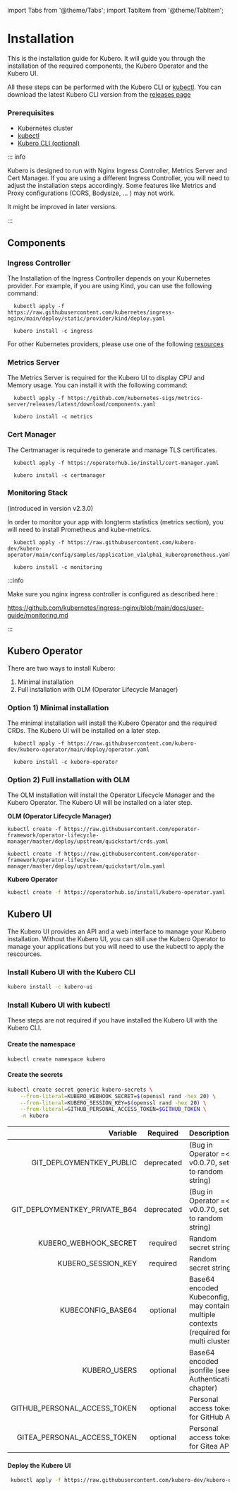 import Tabs from '@theme/Tabs';
import TabItem from '@theme/TabItem';

# Installation
This is the installation guide for Kubero. It will guide you through the installation of the required components, the Kubero Operator and the Kubero UI.

All these steps can be performed with the Kubero CLI or [kubectl](https://kubernetes.io/docs/tasks/tools/#kubectl). You can download the latest Kubero CLI version from the [releases page](https://github.com/kubero-dev/kubero-cli/releases/latest)

### Prerequisites
- Kubernetes cluster
- [kubectl](https://kubernetes.io/docs/tasks/tools/#kubectl)
- [Kubero CLI (optional)](https://github.com/kubero-dev/kubero-cli/releases/latest)

::: info

Kubero is designed to run with Nginx Ingress Controller, Metrics Server and Cert Manager. If you are using a different Ingress Controller, you will need to adjust the installation steps accordingly. Some features like Metrics and Proxy configurations (CORS, Bodysize, ... ) may not work.

It might be improved in later versions.

:::

## Components

### Ingress Controller
The Installation of the Ingress Controller depends on your Kubernetes provider. For example, if you are using Kind, you can use the following command:

<Tabs groupId="install-strategy">
  <TabItem value="kubectl" label="kubectl">

      kubectl apply -f https://raw.githubusercontent.com/kubernetes/ingress-nginx/main/deploy/static/provider/kind/deploy.yaml
  </TabItem>
  <TabItem value="cli" label="Kubero CLI">

      kubero install -c ingress
  </TabItem>
</Tabs>

For other Kubernetes providers, please use one of the following [resources](https://github.com/kubernetes/ingress-nginx/tree/main/deploy/static/provider)

### Metrics Server
The Metrics Server is required for the Kubero UI to display CPU and Memory usage. You can install it with the following command:

<Tabs groupId="install-strategy">
  <TabItem value="kubectl" label="kubectl">

      kubectl apply -f https://github.com/kubernetes-sigs/metrics-server/releases/latest/download/components.yaml
  </TabItem>
  <TabItem value="cli" label="Kubero CLI">

      kubero install -c metrics
  </TabItem>
</Tabs>

### Cert Manager
The Certmanager is requirede to generate and manage TLS certificates.
<Tabs groupId="install-strategy">
  <TabItem value="kubectl" label="kubectl">

      kubectl apply -f https://operatorhub.io/install/cert-manager.yaml
  </TabItem>
  <TabItem value="cli" label="Kubero CLI">

      kubero install -c certmanager
  </TabItem>
</Tabs>

### Monitoring Stack
(introduced in version v2.3.0)

In order to monitor your app with longterm statistics (metrics section), you will need to install Prometheus and kube-metrics. 
<Tabs groupId="install-strategy">
  <TabItem value="kubectl" label="kubectl">

      kubectl apply -f https://raw.githubusercontent.com/kubero-dev/kubero-operator/main/config/samples/application_v1alpha1_kuberoprometheus.yaml
  </TabItem>
  <TabItem value="cli" label="Kubero CLI">

      kubero install -c monitoring
  </TabItem>
</Tabs>


:::info

Make sure you nginx ingress controller is configured as described here : 

https://github.com/kubernetes/ingress-nginx/blob/main/docs/user-guide/monitoring.md

::: 


## Kubero Operator

There are two ways to install Kubero:
1) Minimal installation
2) Full installation with OLM (Operator Lifecycle Manager)

### Option 1) Minimal installation

The minimal installation will install the Kubero Operator and the required CRDs. The Kubero UI will be installed on a later step.
<Tabs groupId="install-strategy">
  <TabItem value="kubectl" label="kubectl">

      kubectl apply -f https://raw.githubusercontent.com/kubero-dev/kubero-operator/main/deploy/operator.yaml
  </TabItem>
  <TabItem value="cli" label="Kubero CLI">

      kubero install -c kubero-operator
  </TabItem>
</Tabs>

### Option 2) Full installation with OLM
The OLM installation will install the Operator Lifecycle Manager and the Kubero Operator. The Kubero UI will be installed on a later step.

**OLM (Operator Lifecycle Manager)**
```
kubectl create -f https://raw.githubusercontent.com/operator-framework/operator-lifecycle-manager/master/deploy/upstream/quickstart/crds.yaml

kubectl create -f https://raw.githubusercontent.com/operator-framework/operator-lifecycle-manager/master/deploy/upstream/quickstart/olm.yaml
```

**Kubero Operator**
```bash
kubectl create -f https://operatorhub.io/install/kubero-operator.yaml
```


## Kubero UI
The Kubero UI provides an API and a web interface to manage your Kubero installation. Without the Kubero UI, you can still use the Kubero Operator to manage your applications but you will need to use the kubectl to apply the rescources.

### Install Kubero UI with the Kubero CLI
```bash
kubero install -c kubero-ui
```


### Install Kubero UI with kubectl
These steps are not required if you have installed the Kubero UI with the Kubero CLI.

#### Create the namespace
```
kubectl create namespace kubero
```

#### Create the secrets
```bash
kubectl create secret generic kubero-secrets \
    --from-literal=KUBERO_WEBHOOK_SECRET=$(openssl rand -hex 20) \
    --from-literal=KUBERO_SESSION_KEY=$(openssl rand -hex 20) \
    --from-literal=GITHUB_PERSONAL_ACCESS_TOKEN=$GITHUB_TOKEN \
    -n kubero
```
| Variable | Required | Description |
|-------:|:-------:|:-----------|
| GIT_DEPLOYMENTKEY_PUBLIC | deprecated | (Bug in Operator =< v0.0.70, set to random string) |
| GIT_DEPLOYMENTKEY_PRIVATE_B64 | deprecated | (Bug in Operator =< v0.0.70, set to random string)  |
| KUBERO_WEBHOOK_SECRET | required | Random secret string |
| KUBERO_SESSION_KEY | required | Random secret string |
| KUBECONFIG_BASE64 | optional | Base64 encoded Kubeconfig, may contain multiple contexts (required for multi cluster)|
| KUBERO_USERS | optional | Base64 encoded jsonfile (see Authentication chapter) |
| GITHUB_PERSONAL_ACCESS_TOKEN | optional | Personal access token for GitHub API |
| GITEA_PERSONAL_ACCESS_TOKEN | optional | Personal access token for Gitea API |

#### Deploy the Kubero UI

```bash
 kubectl apply -f https://raw.githubusercontent.com/kubero-dev/kubero-operator/main/config/samples/application_v1alpha1_kubero.yaml -n kubero
```

